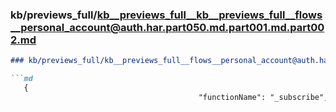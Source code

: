 ### kb/previews_full/kb__previews_full__kb__previews_full__flows__personal_account@auth.har.part050.md.part001.md.part002.md

```md
### kb/previews_full/kb__previews_full__flows__personal_account@auth.har.part050.md.part001.md (part 002)

```md
   {
                                          "functionName": "_subscribe",
      
```

```

```
